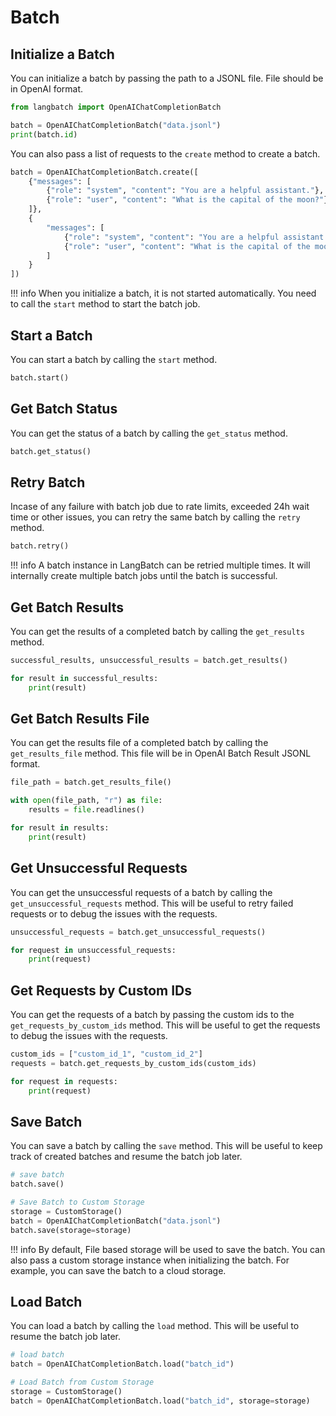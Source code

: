 # Batch

## Initialize a Batch

You can initialize a batch by passing the path to a JSONL file. File should be in OpenAI format.

```python
from langbatch import OpenAIChatCompletionBatch

batch = OpenAIChatCompletionBatch("data.jsonl")
print(batch.id)
```

You can also pass a list of requests to the `create` method to create a batch.

```python
batch = OpenAIChatCompletionBatch.create([
    {"messages": [
        {"role": "system", "content": "You are a helpful assistant."},
        {"role": "user", "content": "What is the capital of the moon?"}
    ]},
    {
        "messages": [
            {"role": "system", "content": "You are a helpful assistant."},
            {"role": "user", "content": "What is the capital of the moon?"}
        ]
    }
])
```

!!! info
    When you initialize a batch, it is not started automatically. You need to call the `start` method to start the batch job.

## Start a Batch

You can start a batch by calling the `start` method.

```python
batch.start()
```

## Get Batch Status

You can get the status of a batch by calling the `get_status` method.

```python
batch.get_status()
```

## Retry Batch

Incase of any failure with batch job due to rate limits, exceeded 24h wait time or other issues, you can retry the same batch by calling the `retry` method.

```python
batch.retry()
```

!!! info
    A batch instance in LangBatch can be retried multiple times. It will internally create multiple batch jobs until the batch is successful.

## Get Batch Results

You can get the results of a completed batch by calling the `get_results` method.

```python
successful_results, unsuccessful_results = batch.get_results()

for result in successful_results:
    print(result)
```

## Get Batch Results File

You can get the results file of a completed batch by calling the `get_results_file` method. This file will be in OpenAI Batch Result JSONL format.

```python
file_path = batch.get_results_file()

with open(file_path, "r") as file:
    results = file.readlines()

for result in results:
    print(result)
```

## Get Unsuccessful Requests

You can get the unsuccessful requests of a batch by calling the `get_unsuccessful_requests` method. This will be useful to retry failed requests or to debug the issues with the requests.

```python
unsuccessful_requests = batch.get_unsuccessful_requests()

for request in unsuccessful_requests:
    print(request)
```

## Get Requests by Custom IDs

You can get the requests of a batch by passing the custom ids to the `get_requests_by_custom_ids` method. This will be useful to get the requests to debug the issues with the requests.

```python
custom_ids = ["custom_id_1", "custom_id_2"]
requests = batch.get_requests_by_custom_ids(custom_ids)

for request in requests:
    print(request)
```

## Save Batch

You can save a batch by calling the `save` method. This will be useful to keep track of created batches and resume the batch job later.

```python
# save batch
batch.save()

# Save Batch to Custom Storage
storage = CustomStorage()
batch = OpenAIChatCompletionBatch("data.jsonl")
batch.save(storage=storage)
```

!!! info
    By default, File based storage will be used to save the batch. You can also pass a custom storage instance when initializing the batch. For example, you can save the batch to a cloud storage.

## Load Batch

You can load a batch by calling the `load` method. This will be useful to resume the batch job later.

```python
# load batch
batch = OpenAIChatCompletionBatch.load("batch_id")

# Load Batch from Custom Storage
storage = CustomStorage()
batch = OpenAIChatCompletionBatch.load("batch_id", storage=storage)
```
